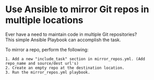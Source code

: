# Use Ansible to mirror Git repos in multiple locations

Ever have a need to maintain code in multiple Git repositories?<br>
This simple Ansible Playbook can accomplish the task.<p>

To mirror a repo, perform the following:

    1. Add a new "include_task" section in mirror_repos.yml. (Add repo_name and source/dest url's)
    2. Create an empty repo at the destination location.
    3. Run the mirror_repos.yml playbook.

